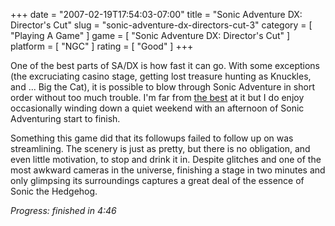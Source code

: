 +++
date = "2007-02-19T17:54:03-07:00"
title = "Sonic Adventure DX: Director's Cut"
slug = "sonic-adventure-dx-directors-cut-3"
category = [ "Playing A Game" ]
game = [ "Sonic Adventure DX: Director's Cut" ]
platform = [ "NGC" ]
rating = [ "Good" ]
+++

One of the best parts of SA/DX is how fast it can go.  With some exceptions (the excruciating casino stage, getting lost treasure hunting as Knuckles, and ... Big the Cat), it is possible to blow through Sonic Adventure in short order without too much trouble.  I'm far from <a href="http://speeddemosarchive.com/SonicAdventure.html">the best</a> at it but I do enjoy occasionally winding down a quiet weekend with an afternoon of Sonic Adventuring start to finish.

Something this game did that its followups failed to follow up on was streamlining.  The scenery is just as pretty, but there is no obligation, and even little motivation, to stop and drink it in.  Despite glitches and one of the most awkward cameras in the universe, finishing a stage in two minutes and only glimpsing its surroundings captures a great deal of the essence of Sonic the Hedgehog.

<i>Progress: finished in 4:46</i>